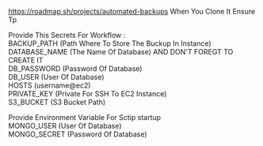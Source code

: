 https://roadmap.sh/projects/automated-backups
When You Clone It Ensure Tp 

Provide This Secrets For Workflow : \
  BACKUP_PATH (Path Where To Store The Buckup In Instance) \
  DATABASE_NAME (The Name Of Database) AND DON'T FOREGT TO CREATE IT \
  DB_PASSWORD (Password Of Database) \
  DB_USER (User Of Database) \
  HOSTS (username@ec2) \
  PRIVATE_KEY (Private For SSH To EC2 Instance) \
  S3_BUCKET (S3 Bucket Path) 

Provide Environment Variable For Sctip startup \
  MONGO_USER (User Of Database) \
  MONGO_SECRET (Password Of Database)  
